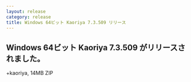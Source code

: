 ```yaml
---
layout: release
category: release
title: Windows 64ビット Kaoriya 7.3.509 リリース
---
```


Windows 64ビット Kaoriya 7.3.509 がリリースされました。
-------------------------------------------------------

+kaoriya, 14MB ZIP
